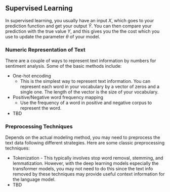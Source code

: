 ## Supervised Learning
In supervised learning, you usually have an input $X$, which goes to your prediction function and get your output $\hat{Y}$. You can then compare your prediction with the true value $Y$, and this gives you the the cost which you use to update the parameter $\theta$ of your model.

### Numeric Representation of Text
There are a couple of ways to represent text information by numbers for sentiment analysis. Some of the basic methods include:
- One-hot encoding
  - This is the simplest way to represent text information. You can represent each word in your vocabulary by a vector of zeros and a single one. The length of the vector is the size of your vocabulary.
- Positive/Negative word frequency mapping
  - Use the frequency of a word in positive and negative corpus to represent the word.
- TBD

### Preprocessing Techniques
Depends on the actual modeling method, you may need to preprocess the text data following different strategies. Here are some classic preprocessing techniques:
- Tokenization - This typically involves stop word removal, stemming, and lemmatization. However, with the deep learning models especially the transformer models, you may not need to do this since the text info removed by these techniques may provide useful context information for the language model.
- TBD
